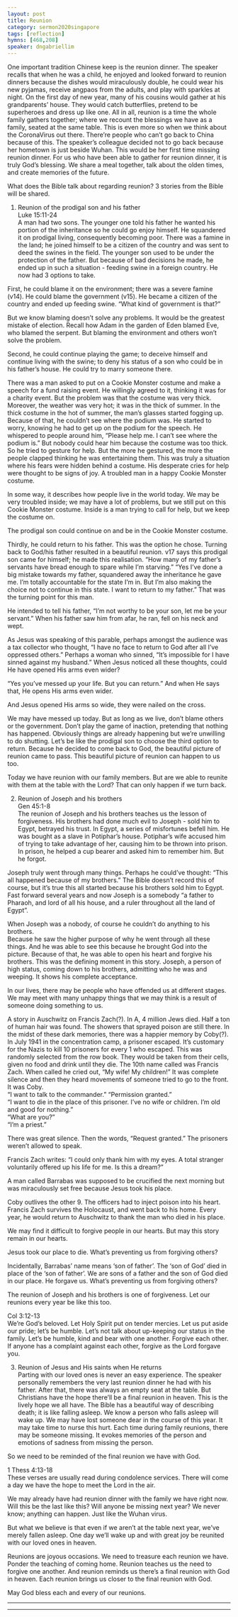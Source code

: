 ```yaml
---  
layout: post  
title: Reunion
category: sermon2020singapore  
tags: [reflection]  
hymns: [468,208]  
speaker: dngabriellim  
---  
```

One important tradition Chinese keep is the reunion dinner. The speaker recalls that when he was a child, he enjoyed and looked forward to reunion dinners because the dishes would miraculously double, he could wear his new pyjamas, receive angpaos from the adults, and play with sparkles at night. On the first day of new year, many of his cousins would gather at his grandparents’ house. They would catch butterflies, pretend to be superheroes and dress up like one. All in all, reunion is a time the whole family gathers together; where we recount the blessings we have as a family, seated at the same table. This is even more so when we think about the CoronaVirus out there. There’re people who can’t go back to China because of this. The speaker’s colleague decided not to go back because her hometown is just beside Wuhan. This would be her first time missing reunion dinner. For us who have been able to gather for reunion dinner, it is truly God’s blessing. We share a meal together, talk about the olden times, and create memories of the future. 

What does the Bible talk about regarding reunion? 3 stories from the Bible will be shared. 

1. Reunion of the prodigal son and his father  
Luke 15:11-24  
A man had two sons. The younger one told his father he wanted his portion of the inheritance so he could go enjoy himself. He squandered it on prodigal living, consequently becoming poor. There was a famine in the land; he joined himself to be a citizen of the country and was sent to deed the swines in the field. The younger son used to be under the protection of the father. But because of bad decisions he made, he ended up in such a situation - feeding swine in a foreign country. He now had 3 options to take. 

First, he could blame it on the environment; there was a severe famine (v14). He could blame the government (v15). He became a citizen of the country and ended up feeding swine. “What kind of government is that?”

But we know blaming doesn’t solve any problems. It would be the greatest mistake of election. Recall how Adam in the garden of Eden blamed Eve, who blamed the serpent. But blaming the environment and others won’t solve the problem. 

Second, he could continue playing the game; to deceive himself and continue living with the swine; to deny his status of a son who could be in his father’s house. He could try to marry someone there. 

There was a man asked to put on a Cookie Monster costume and make a speech for a fund raising event. He willingly agreed to it, thinking it was for a charity event. But the problem was that the costume was very thick. Moreover, the weather was very hot; it was in the thick of summer. In the thick costume in the hot of summer, the man’s glasses started fogging up. Because of that, he couldn’t see where the podium was. He started to worry, knowing he had to get up on the podium for the speech. He whispered to people around him, “Please help me. I can’t see where the podium is.” But nobody could hear him because the costume was too thick. So he tried to gesture for help. But the more he gestured, the more the people clapped thinking he was entertaining them. This was truly a situation where his fears were hidden behind a costume. His desperate cries for help were thought to be signs of joy. A troubled man in a happy Cookie Monster costume. 

In some way, it describes how people live in the world today. We may be very troubled inside; we may have a lot of problems, but we still put on this Cookie Monster costume. Inside is a man trying to call for help, but we keep the costume on. 

The prodigal son could continue on and be in the Cookie Monster costume. 

Thirdly, he could return to his father. This was the option he chose. Turning back to God/his father resulted in a beautiful reunion. v17 says this prodigal son came for himself; he made this realisation. “How many of my father’s servants have bread enough to spare while I’m starving.” “Yes I’ve done a big mistake towards my father, squandered away the inheritance he gave me. I’m totally accountable for the state I’m in. But I’m also making the choice not to continue in this state. I want to return to my father.” That was the turning point for this man. 

He intended to tell his father, “I’m not worthy to be your son, let me be your servant.” When his father saw him from afar, he ran, fell on his neck and wept.

As Jesus was speaking of this parable, perhaps amongst the audience was a tax collector who thought, “I have no face to return to God after all I’ve oppressed others.” Perhaps a woman who sinned, “It’s impossible for I have sinned against my husband.” When Jesus noticed all these thoughts, could He have opened His arms even wider?

“Yes you’ve messed up your life. But you can return.” And when He says that, He opens His arms even wider. 

And Jesus opened His arms so wide, they were nailed on the cross. 

We may have messed up today. But as long as we live, don’t blame others or the government. Don’t play the game of inaction, pretending that nothing has happened. Obviously things are already happening but we’re unwilling to do shutting. Let’s be like the prodigal son to choose the third option to return. Because he decided to come back to God, the beautiful picture of reunion came to pass. This beautiful picture of reunion can happen to us too. 

Today we have reunion with our family members. But are we able to reunite with them at the table with the Lord? That can only happen if we turn back. 

2. Reunion of Joseph and his brothers  
Gen 45:1-8  
The reunion of Joseph and his brothers teaches us the lesson of forgiveness. His brothers had done much evil to Joseph - sold him to Egypt, betrayed his trust. In Egypt, a series of misfortunes befell him. He was bought as a slave in Potiphar’s house. Potiphar’s wife accused him of trying to take advantage of her, causing him to be thrown into prison. In prison, he helped a cup bearer and asked him to remember him. But he forgot. 

Joseph truly went through many things. Perhaps he could’ve thought: “This all happened because of my brothers.” The Bible doesn’t record this of course, but it’s true this all started because his brothers sold him to Egypt. Fast forward several years and now Joseph is a somebody “a father to Pharaoh, and lord of all his house, and a ruler throughout all the land of Egypt”. 

When Joseph was a nobody, of course he couldn’t do anything to his brothers.  
Because he saw the higher purpose of why he went through all these things. And he was able to see this because he brought God into the picture. Because of that, he was able to open his heart and forgive his brothers. This was the defining moment in this story. Joseph, a person of high status, coming down to his brothers, admitting who he was and weeping. It shows his complete acceptance. 

In our lives, there may be people who have offended us at different stages. We may meet with many unhappy things that we may think is a result of someone doing something to us. 

A story in Auschwitz on Francis Zach(?). In A, 4 million Jews died. Half a ton of human hair was found. The showers that sprayed poison are still there. In the midst of these dark memories, there was a happier memory by Coby(?). In July 1941 in the concentration camp, a prisoner escaped. It’s customary for the Nazis to kill 10 prisoners for every 1 who escaped. This was randomly selected from the row book. They would be taken from their cells, given no food and drink until they die. The 10th name called was Francis Zach. When called he cried out, “My wife! My children!” It was complete silence and then they heard movements of someone tried to go to the front. It was Coby.  
“I want to talk to the commander.” “Permission granted.”  
“I want to die in the place of this prisoner. I’ve no wife or children. I’m old and good for nothing.”  
“What are you?”  
“I’m a priest.”

There was great silence. Then the words, “Request granted.” The prisoners weren’t allowed to speak. 

Francis Zach writes: “I could only thank him with my eyes. A total stranger voluntarily offered up his life for me. Is this a dream?”

A man called Barrabas was supposed to be crucified the next morning but was miraculously set free because Jesus took his place. 

Coby outlives the other 9. The officers had to inject poison into his heart. Francis Zach survives the Holocaust, and went back to his home. Every year, he would return to Auschwitz to thank the man who died in his place. 

We may find it difficult to forgive people in our hearts. But may this story remain in our hearts. 

Jesus took our place to die. What’s preventing us from forgiving others?

Incidentally, Barrabas’ name means ‘son of father’. The ‘son of God’ died in place of the ‘son of father’. We are sons of a father and the son of God died in our place. He forgave us. What’s preventing us from forgiving others?

The reunion of Joseph and his brothers is one of forgiveness. Let our reunions every year be like this too. 

Col 3:12-13  
We’re God’s beloved. Let Holy Spirit put on tender mercies. Let us put aside our pride; let’s be humble. Let’s not talk about up-keeping our status in the family. Let’s be humble, kind and bear with one another. Forgive each other. If anyone has a complaint against each other, forgive as the Lord forgave you. 

3. Reunion of Jesus and His saints when He returns  
Parting with our loved ones is never an easy experience. The speaker personally remembers the very last reunion dinner he had with his father. After that, there was always an empty seat at the table. But Christians have the hope there’ll be a final reunion in heaven. This is the lively hope we all have. The Bible has a beautiful way of describing death; it is like falling asleep. We know a person who falls asleep will wake up. We may have lost someone dear in the course of this year. It may take time to nurse this hurt. Each time during family reunions, there may be someone missing. It evokes memories of the person and emotions of sadness from missing the person.

So we need to be reminded of the final reunion we have with God. 

1 Thess 4:13-18  
These verses are usually read during condolence services. There will come a day we have the hope to meet the Lord in the air. 

We may already have had reunion dinner with the family we have right now. Will this be the last like this? Will anyone be missing next year? We never know; anything can happen. Just like the Wuhan virus. 

But what we believe is that even if we aren’t at the table next year, we’ve merely fallen asleep. One day we’ll wake up and with great joy be reunited with our loved ones in heaven. 

Reunions are joyous occasions. We need to treasure each reunion we have. Ponder the teaching of coming home. Reunion teaches us the need to forgive one another. And reunion reminds us there’s a final reunion with God in heaven. Each reunion brings us closer to the final reunion with God.

May God bless each and every of our reunions.  
 
----  
****

